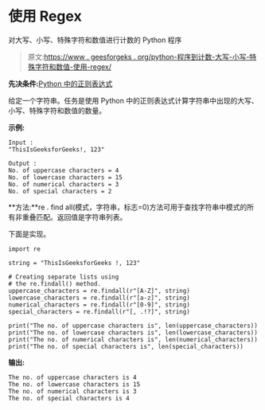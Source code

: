 # 使用 Regex

对大写、小写、特殊字符和数值进行计数的 Python 程序

> 原文:[https://www . geesforgeks . org/python-程序到计数-大写-小写-特殊字符和数值-使用-regex/](https://www.geeksforgeeks.org/python-program-to-count-uppercase-lowercase-special-character-and-numeric-values-using-regex/)

**先决条件:**[Python 中的正则表达式](https://www.geeksforgeeks.org/regular-expression-python-examples-set-1/)

给定一个字符串。任务是使用 Python 中的正则表达式计算字符串中出现的大写、小写、特殊字符和数值的数量。

**示例:**

```
Input : 
"ThisIsGeeksforGeeks!, 123" 

Output :
No. of uppercase characters = 4
No. of lowercase characters = 15
No. of numerical characters = 3
No. of special characters = 2

```

**方法:**re . find all(模式，字符串，标志=0)方法可用于查找字符串中模式的所有非重叠匹配。返回值是字符串列表。

下面是实现。

```
import re

string = "ThisIsGeeksforGeeks !, 123"

# Creating separate lists using 
# the re.findall() method.
uppercase_characters = re.findall(r"[A-Z]", string)
lowercase_characters = re.findall(r"[a-z]", string)
numerical_characters = re.findall(r"[0-9]", string)
special_characters = re.findall(r"[, .!?]", string)

print("The no. of uppercase characters is", len(uppercase_characters))
print("The no. of lowercase characters is", len(lowercase_characters))
print("The no. of numerical characters is", len(numerical_characters))
print("The no. of special characters is", len(special_characters))
```

**输出:**

```
The no. of uppercase characters is 4
The no. of lowercase characters is 15
The no. of numerical characters is 3
The no. of special characters is 4

```